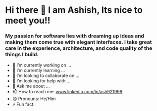 # Hi there 👋 I am Ashish, Its nice to meet you!!

### My passion for software lies with dreaming up ideas and making them come true with elegant interfaces. I take great care in the experience, architecture, and code quality of the things I build.
<!--
**ashish921998/ashish921998** is a ✨ _special_ ✨ repository because its `README.md` (this file) appears on your GitHub profile.

Here are some ideas to get you started:


-->


- 🔭 I’m currently working on ...
- 🌱 I’m currently learning ...
- 👯 I’m looking to collaborate on ...
- 🤔 I’m looking for help with ...
- 💬 Ask me about ...
- 📫 How to reach me: www.linkedin.com/in/ash921998
- 😄 Pronouns: He/Him
- ⚡ Fun fact: 

